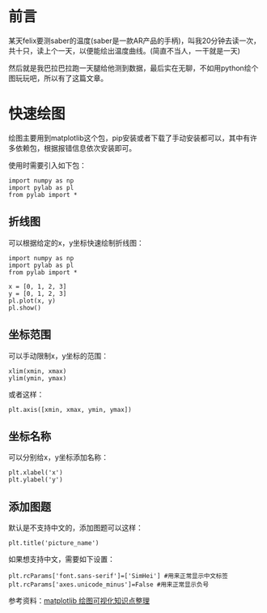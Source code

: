 # 前言 #
某天felix要测saber的温度(saber是一款AR产品的手柄)，叫我20分钟去读一次，共十只，读上个一天，以便能绘出温度曲线。(简直不当人，一干就是一天) 

然后就是我巴拉巴拉跑一天腿给他测到数据，最后实在无聊，不如用python绘个图玩玩吧，所以有了这篇文章。

# 快速绘图 #

绘图主要用到matplotlib这个包，pip安装或者下载了手动安装都可以，其中有许多依赖包，根据报错信息依次安装即可。

使用时需要引入如下包：

```
import numpy as np
import pylab as pl
from pylab import *
```

## 折线图 ##

可以根据给定的x，y坐标快速绘制折线图：

```
import numpy as np
import pylab as pl
from pylab import *

x = [0, 1, 2, 3]
y = [0, 1, 2, 3]
pl.plot(x, y)
pl.show()
```

## 坐标范围 ##

可以手动限制x，y坐标的范围：

```
xlim(xmin, xmax)
ylim(ymin, ymax)
```

或者这样：

```
plt.axis([xmin, xmax, ymin, ymax])
```

## 坐标名称 ##

可以分别给x，y坐标添加名称：

```
plt.xlabel('x')
plt.ylabel('y')
```

## 添加图题 ##

默认是不支持中文的，添加图题可以这样：

```
plt.title('picture_name')
```

如果想支持中文，需要如下设置：

```
plt.rcParams['font.sans-serif']=['SimHei'] #用来正常显示中文标签
plt.rcParams['axes.unicode_minus']=False #用来正常显示负号
```



参考资料：[matplotlib 绘图可视化知识点整理](http://python.jobbole.com/85106/)